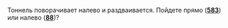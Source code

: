 Тоннель поворачивает налево и раздваивается. Пойдете прямо ([**583**](#n_583)) или налево ([**88**](#n_88))?

